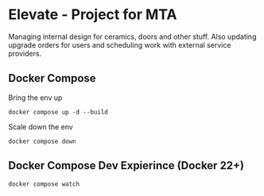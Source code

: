# Elevate - Project for MTA

Managing internal design for ceramics, doors and other stuff.
Also updating upgrade orders for users and scheduling work with external service providers.

## Docker Compose

Bring the env up

```
docker compose up -d --build
```

Scale down the env

```
docker compose down
```

## Docker Compose Dev Expierince (Docker 22+)

```
docker compose watch
```